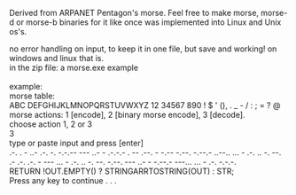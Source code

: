 Derived from ARPANET Pentagon's morse. Feel free to make morse, morse-d or morse-b binaries for it like once was implemented into Linux and Unix os's.

no error handling on input, to keep it in one file, but save and working! on windows and linux that is.<br>
in the zip file: a morse.exe example<br>
<br>
example:<br>
morse table:<br>ABC DEFGHIJKLMNOPQRSTUVWXYZ 12 34567 890 ! $ ' (), . _ - / : ; = ? @<br>
morse actions: 1 [encode], 2 [binary morse encode], 3 [decode].<br>
choose action 1, 2 or 3<br>
3<br>
type or paste input and press [enter]<br>
.-. . - ..- .-. -.  -.-.-- --- ..- - .-.-.- . -- .--. - -.-- -.--. -.--.-  ..--..  ... - .-. .. -. --. .- .-. .-. - --- ... - .-. .. -. --. -.--. --- ..- - -.--.-  ---...  ... - .-. -.-.-.<br>
RETURN !OUT.EMPTY() ? STRINGARRTOSTRING(OUT) : STR;<br>
Press any key to continue . . .

